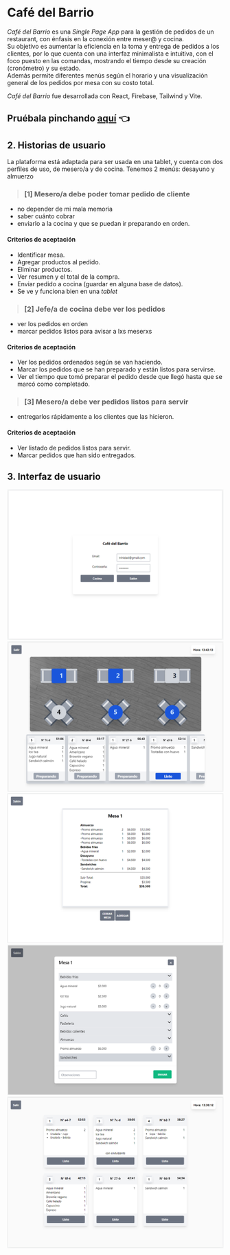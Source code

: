 # Café del Barrio

*Café del Barrio* es una _Single Page App_ para la gestión de pedidos de un restaurant, con énfasis en la conexión entre meser@ y cocina.  
Su objetivo es aumentar la eficiencia en la toma y entrega de pedidos a los clientes, por lo que cuenta con una interfaz minimalista e intuitiva, con el foco puesto en las comandas, mostrando el tiempo desde su creación (cronómetro) y su estado.   
Además permite diferentes menús según el horario y una visualización general de los pedidos por mesa con su costo total.

*Café del Barrio* fue desarrollada con React, Firebase, Tailwind y Vite.

## Pruébala pinchando [aquí](https://scl-020-burger-queen-eta.vercel.app/) 👈     

## 2. Historias de usuario
La plataforma está adaptada para ser usada en una tablet, y cuenta con dos perfiles de uso, de mesero/a y de cocina.
Tenemos 2 menús: desayuno y almuerzo

>### [1] Mesero/a debe poder tomar pedido de cliente 
- no depender de mi mala memoria
- saber cuánto cobrar
- enviarlo a la cocina y que se puedan ir preparando en orden.

#### Criterios de aceptación
* Identificar mesa.
* Agregar productos al pedido.
* Eliminar productos.
* Ver resumen y el total de la compra.
* Enviar pedido a cocina (guardar en alguna base de datos).
* Se ve y funciona bien en una _tablet_

>### [2] Jefe/a de cocina debe ver los pedidos

- ver los pedidos en orden
- marcar pedidos listos para avisar a lxs meserxs

#### Criterios de aceptación

* Ver los pedidos ordenados según se van haciendo.
* Marcar los pedidos que se han preparado y están listos para servirse.
* Ver el tiempo que tomó preparar el pedido desde que llegó hasta que se
  marcó como completado.

>### [3] Mesero/a debe ver pedidos listos para servir

- entregarlos rápidamente a los clientes que las hicieron.

#### Criterios de aceptación

* Ver listado de pedidos listos para servir.
* Marcar pedidos que han sido entregados.

## 3. Interfaz de usuario

![Login](cafeteria/src/img/login.png)
![Salón](cafeteria/src/img/salon.png)
![Mesa](cafeteria/src/img/mesa.png)
![Menú](cafeteria/src/img/menu.png)
![Cocina](cafeteria/src/img/cocina.png)

